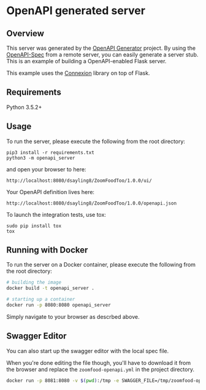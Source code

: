 # OpenAPI generated server

## Overview
This server was generated by the [OpenAPI Generator](https://openapi-generator.tech) project. By using the
[OpenAPI-Spec](https://openapis.org) from a remote server, you can easily generate a server stub.  This
is an example of building a OpenAPI-enabled Flask server.

This example uses the [Connexion](https://github.com/zalando/connexion) library on top of Flask.

## Requirements
Python 3.5.2+

## Usage
To run the server, please execute the following from the root directory:

```
pip3 install -r requirements.txt
python3 -m openapi_server
```

and open your browser to here:

```
http://localhost:8080/dsayling8/ZoomFoodToo/1.0.0/ui/
```

Your OpenAPI definition lives here:

```
http://localhost:8080/dsayling8/ZoomFoodToo/1.0.0/openapi.json
```

To launch the integration tests, use tox:
```
sudo pip install tox
tox
```

## Running with Docker

To run the server on a Docker container, please execute the following from the root directory:

```bash
# building the image
docker build -t openapi_server .

# starting up a container
docker run -p 8080:8080 openapi_server
```

Simply navigate to your browser as descrbed above.

## Swagger Editor

You can also start up the swagger editor with the local spec file.

When you're done editing the file though, you'll have to download it from the browser and replace the `zoomfood-openapi.yml` in the project directory.

```bash
docker run -p 8081:8080 -v $(pwd):/tmp -e SWAGGER_FILE=/tmp/zoomfood-openapi.yaml swaggerapi/swagger-editor
```
